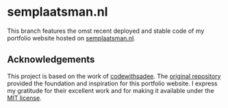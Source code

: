 [//]: # 'Main README'

# semplaatsman.nl

This branch features the omst recent deployed and stable code of my portfolio website hosted on
[semplaatsman.nl](https://www.semplaatsman.nl).

## Acknowledgements

This project is based on the work of [codewithsadee](https://github.com/codewithsadee). The
[original repository](https://github.com/codewithsadee/vcard-personal-portfolio) provided the
foundation and inspiration for this portfolio website. I express my gratitude for their excellent
work and for making it available under the [MIT license](https://opensource.org/license/mit).

